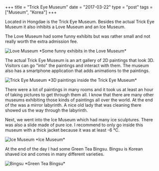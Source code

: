 +++
title = "Trick Eye Museum"
date = "2017-03-22"
type = "post"
tags = ["Museum", "Korea"]
+++

Located in Hongdae is the Trick Eye Museum. Besides the actual Trick Eye Museum it also inhibits a Love Museum and an Ice Museum.

The Love Museum had some funny exhibits but was rather small and not really worth the extra admission fee.

<img src="https://c1.staticflickr.com/3/2856/33456443331_d7dfc862cd_z.jpg" alt="Love Museum">
*Some funny exhibits in the Love Museum*

The actual Trick Eye Museum is an art gallery of 2D paintings that look 3D. Visitors can go "into" the paintings and interact with them. The museum also has a smartphone application that adds animations to the paintings.

<img src="https://c1.staticflickr.com/3/2868/33202538710_fc8d7db733_z.jpg" alt="Trick Eye Museum">
*3D paintings inside the Trick Eye Museum*

There were a lot of paintings in many rooms and it took us at least an hour of taking pictures to get through them all. I know that there are many other museums exhibiting those kinds of paintings all over the world. At the end of the was a mirror labyrinth. A nice old lady that was cleaning there showed us the way through the labyrinth.

Next, we went into the Ice Museum which had many ice sculptures. There was also a slide made of pure ice. I recommend to only go inside this museum with a thick jacket because it was at least -6 °C.

<img src="https://c1.staticflickr.com/3/2816/33428938132_3f19afdae7_z.jpg" alt="Ice Museum">
*Ice Museum*

At the end of the day I had some Green Tea Bingsu. Bingsu is Korean shaved ice and comes in many different varieties.

<img src="https://c1.staticflickr.com/3/2837/33428954152_f7a9c87493_z.jpg" alt="Bingsu" >
*Green Tea Bingsu*
